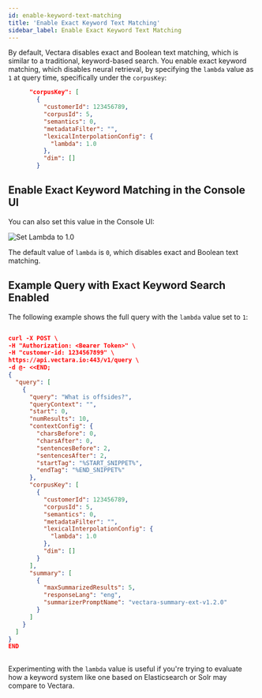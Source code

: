 ```yaml
---
id: enable-keyword-text-matching
title: 'Enable Exact Keyword Text Matching'
sidebar_label: Enable Exact Keyword Text Matching
---
```


By default, Vectara disables exact and Boolean text matching, which is similar 
to a traditional, keyword-based search. You enable exact keyword matching, 
which disables neural retrieval, by specifying the `lambda` value as `1` at 
query time, specifically under the `corpusKey`:

```json
      "corpusKey": [
        {
          "customerId": 123456789,
          "corpusId": 5,
          "semantics": 0,
          "metadataFilter": "",
          "lexicalInterpolationConfig": {
            "lambda": 1.0
          },
          "dim": []
        }
```

## Enable Exact Keyword Matching in the Console UI

You can also set this value in the Console UI:

![Set Lambda to 1.0](/img/lambda_console.png)

The default value of `lambda` is `0`, which disables exact and Boolean text
matching. 

## Example Query with Exact Keyword Search Enabled

The following example shows the full query with the `lambda` value set to `1`:

```json

curl -X POST \
-H "Authorization: <Bearer Token>" \
-H "customer-id: 1234567899" \
https://api.vectara.io:443/v1/query \
-d @- <<END;
{
  "query": [
    {
      "query": "What is offsides?",
      "queryContext": "",
      "start": 0,
      "numResults": 10,
      "contextConfig": {
        "charsBefore": 0,
        "charsAfter": 0,
        "sentencesBefore": 2,
        "sentencesAfter": 2,
        "startTag": "%START_SNIPPET%",
        "endTag": "%END_SNIPPET%"
      },
      "corpusKey": [
        {
          "customerId": 123456789,
          "corpusId": 5,
          "semantics": 0,
          "metadataFilter": "",
          "lexicalInterpolationConfig": {
            "lambda": 1.0
          },
          "dim": []
        }
      ],
      "summary": [
        {
          "maxSummarizedResults": 5,
          "responseLang": "eng",
          "summarizerPromptName": "vectara-summary-ext-v1.2.0"
        }
      ]
    }
  ]
}
END
        
```


Experimenting with the `lambda` value is useful if you're trying to evaluate 
how a keyword system like one based on Elasticsearch or Solr may compare to 
Vectara.


